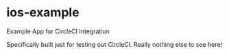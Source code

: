 # ios-example
Example App for CircleCI Integration

Specifically built just for testing out CircleCI. Really nothing else to see here!
